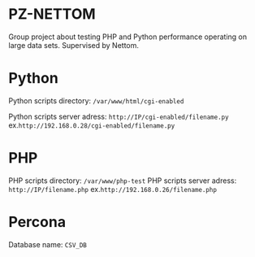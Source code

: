 # PZ-NETTOM

Group project about testing PHP and Python performance operating on large data sets. Supervised by Nettom.

# Python
Python scripts directory: `/var/www/html/cgi-enabled`

Python scripts server adress: `http://IP/cgi-enabled/filename.py` ex.`http://192.168.0.28/cgi-enabled/filename.py`


# PHP
PHP scripts directory: `/var/www/php-test`
PHP scripts server adress: `http://IP/filename.php` ex.`http://192.168.0.26/filename.php`


# Percona
Database name: `CSV_DB`
